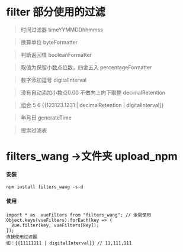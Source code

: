 # filter 部分使用的过滤

> 时间过滤器 timeYYMMDDhhmmss

> 换算单位   byteFormatter

> 判断返回值   booleanFormatter

> 取值为保留小数点位数，四舍五入   percentageFormatter

> 数字添加逗号   digitalInterval

> 没有自动添加小数点0.00 不做向上向下取整   decimalRetention

> 组合 5 6   {{123123.1231 | decimalRetention | digitalInterval}}

>年月日 generateTime

> 搜索过滤表

# filters_wang  ->文件夹 upload_npm

#### 安装

```
npm install filters_wang -s-d
```

#### 使用

```
import * as  vueFilters from "filters_wang"; // 全局使用
Object.keys(vueFilters).forEach(key => { 
  Vue.filter(key, vueFilters[key]);
});
直接使用过滤器
如：{{11111111 | digitalInterval}} // 11,111,111
```

